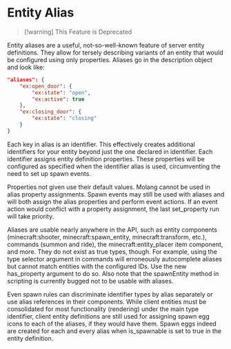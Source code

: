 
# Entity Alias

> [!warning] This Feature is Deprecated

Entity aliases are a useful, not-so-well-known feature of server entity definitions. They allow for tersely describing variants of an entity that would be configured using only properties. Aliases go in the description object and look like:

```json
"aliases": {
    "ex:open_door": {
        "ex:state": "open",
        "ex:active": true
    },
    "ex:closing_door": {
        "ex:state": "closing"
    }
}
```

Each key in alias is an identifier. This effectively creates additional identifiers for your entity beyond just the one declared in identifier. Each identifier assigns entity definition properties. These properties will be configured as specified when the identifier alias is used, circumventing the need to set up spawn events.

Properties not given use their default values. Molang cannot be used in alias property assignments. Spawn events may still be used with aliases and will both assign the alias properties and perform event actions. If an event action would conflict with a property assignment, the last set_property run will take priority.

Aliases are usable nearly anywhere in the API, such as entity components (minecraft:shooter, minecraft:spawn_entity, minecraft:transform, etc.), commands (summon and ride), the minecraft:entity_placer item component, and more. They do not exist as true types, though. For example, using the type selector argument in commands will erroneously autocomplete aliases but cannot match entities with the configured IDs. Use the new has_property argument to do so. Also note that the spawnEntity method in scripting is currently bugged not to be usable with aliases.

Even spawn rules can discriminate identifier types by alias separately or use alias references in their components. While client entities must be consolidated for most functionality (rendering) under the main type identifier, client entity definitions are still used for assigning spawn egg icons to each of the aliases, if they would have them. Spawn eggs indeed are created for each and every alias when is_spawnable is set to true in the entity definition. 